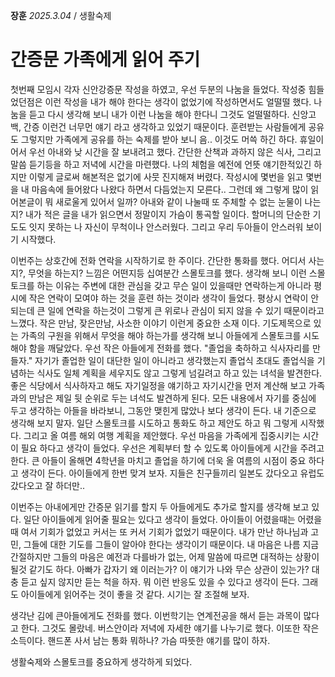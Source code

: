 **장훈** _2025.3.04_ / 생활숙제  
# 간증문 가족에게 읽어 주기

첫번째 모임시 각자 신안강증문 작성을 하였고, 우선 두분의 나눔을 들었다. 작성중 힘들었던점은 이런 작성을 내가 해야 한다는 생각이 없었기에 작성하면서도 얼떨떨 했다. 나눔을 듣고 다시 생각해 보니 내가 이런 나눔을 해야 한다니 그것도 얼떨떨하다. 신앙고백, 간증 이런건 너무먼 얘기 라고 생각하고 있었기 때문이다. 훈련받는 사람들에게 공유도 그렇지만 가족에게 공유를 하는 숙제를 받아 보니 음.. 이것도 머쓱 하긴 하다. 휴일이어서 우선 아내와 낮 시간을 잘 보내려고 했다. 간단한 산책과 과하지 않은 식사, 그리고 말씀 듣기등을 하고 저녁에 시간을 마련했다. 나의 체험을 예전에 언뜻 얘기한적있긴 하지만 이렇게 글로써 해본적은 없기에 사뭇 진지해져 버렸다. 작성시에 몇번을 읽고 몇번을 내 마음속에 들어왔다 나왔다 하면서 다듬었는지 모른다.. 그런데 왜 그렇게 많이 읽어본글이 뭐 새로울게 있어서 일까? 아내와 같이 나눌때 또 주체할 수 없는 눈물이 나는지?  내가 적은 글을 내가 읽으면서 정말이지 가슴이 통곡할 일이다. 할머니의 단순한 기도도 잇지 못하는 나 자신이 무척이나 안스러웠다. 그리고 우리 두아들이 안스러워 보이기 시작했다. 

이번주는 상호간에 전화 연락을 시작하기로 한 주이다. 간단한 통화를 했다. 어디서 사는지?, 무엇을 하는지? 느낌은 어떤지등 십여분간 스몰토크를 했다. 생각해 보니 이런 스몰토크를 하는 이유는 주변에 대한 관심을 갖고 무슨 일이 있을때만 연락하는게 아니라 평시에 작은 연락이 모여야 하는 것을 훈련 하는 것이라 생각이 들었다. 평상시 연락이 안되는데 큰 일에 연락을 하는것이 그렇게 큰 위로나 관심이 되지 않을 수 있기 때문이라고 느꼈다. 작은 만남, 잦은만남, 사소한 이야기 이런게 중요한 소재 이다. 기도제목으로 있는 가족의 구원을 위해서 무엇을 해야 하는가를 생각해 보니 아들에게 스몰토크를 시도해야 함을 깨달았다. 우선 작은 아들에게 전화를 했다. "졸업을 축하하고 식사자리를 만들자." 자기가 졸업한 일이 대단한 일이 아니라고 생각했는지 졸업식 초대도 졸업식을 기념하는 식사도 일체 계획을 세우지도 않고 그렇게 넘길려고 하고 있는 녀석을 발견한다. 좋은 식당에서 식사하자고 해도 자기일정을 얘기하고 자기시간을 먼저 계산해 보고 가족과의 만남은 제일 뒷 순위로 두는 녀석도 발견하게 된다. 모든 내용에서 자기를 중심에 두고 생각하는 아들을 바라보니, 그동안 맺힌게 많았나 보다 생각이 든다. 내 기준으로 생각해 보지 말자. 일단 스몰토크를 시도하고 통화도 하고 제안도 하고 뭐 그렇게 시작했다. 그리고 올 여름 해외 여행 계획을 제안했다. 우선 마음을 가족에게 집중시키는 시간이 필요 하다고 생각이 들었다. 우선은 계획부터 할 수 있도록 아이들에게 시간을 주려고 한다. 큰 아들이 올해면 4학년을 마치고 졸업을 하기에 더욱 올 여름의 시점이 중요 하다고 생각이 든다. 아이들에게 한번 맞겨 보자. 지들은 친구들끼리 일본도 갔다오고 유럽도 갔다오고 잘 하더만..

이번주는 아내에게만 간증문 읽기를 할지 두 아들에게도 추가로 할지를 생각해 보고 있다. 일단 아이들에게 읽어줄 필요는 있다고 생각이 들었다. 아이들이 어렸을때는 어렸을때 여서 기회가 없었고 커서는 또 커서 기회가 없었기 때문이다. 내가 만난 하나님과 고민, 그들에 대한 기도를 그들이 알아야 한다는 생각이기 때문이다. 내 마음은 나름 지금 간절하지만 그들의 마음은 예전과 다를바가 없는, 어제 말씀에 따르면 대적하는 상황이 될것 같기도 하다. 아빠가 갑자기 왜 이러는가? 이 얘기가 나와 무슨 상관이 있는가? 대충 듣고 싶지 않지만 듣는 척을 하자. 뭐 이런 반응도 있을 수 있다고 생각이 든다. 그래도 아이들에게 읽어주는 것이 좋을 것 같다. 시기는 잘 조절해 보자. 

생각난 김에 큰아들에게도 전화를 했다. 이번학기는 연계전공을 해서 듣는 과목이 많다고 한다. 그것도 몰랐네. 버스안이라 저녁에 자세한 얘기를 나누기로 했다. 이또한 작은 소득이다. 핸드폰 사서 남는 통화 뭐하나? 가슴 따뜻한 얘기를 많이 하자.

생활숙제와 스몰토크를 중요하게 생각하게 되었다. 
